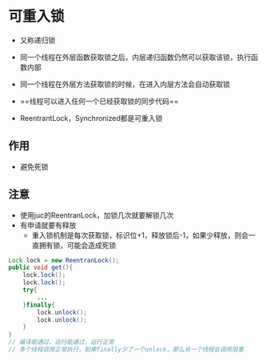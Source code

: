 # 可重入锁

- 又称递归锁

- 同一个线程在外层函数获取锁之后，内层递归函数仍然可以获取该锁，执行函数内部

- 同一个线程在外层方法获取锁的时候，在进入内层方法会自动获取锁

- ==线程可以进入任何一个已经获取锁的同步代码==

- ReentrantLock，Synchronized都是可重入锁

  

## 作用

- 避免死锁



## 注意

- 使用juc的ReentranLock，加锁几次就要解锁几次
- 有申请就要有释放
  - 重入锁机制是每次获取锁，标识位+1，释放锁后-1，如果少释放，则会一直拥有锁，可能会造成死锁

```java
Lock lock = new ReentranLock();
public void get(){
    lock.lock();
    lock.lock();
    try{
        ...
    }finally{
        lock.unlock();
        lock.unlock();
    }
}
// 编译能通过，运行能通过，运行正常
// 多个线程调用正常执行，如果finally少了一个unlock，那么另一个线程会调用阻塞
```




